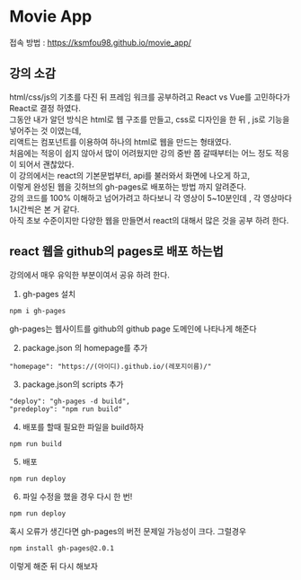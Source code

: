 # Movie App


접속 방법 : https://ksmfou98.github.io/movie_app/

## 강의 소감

html/css/js의 기초를 다진 뒤 프레임 워크를 공부하려고 React vs Vue를 고민하다가 React로 결정 하였다.   
그동안 내가 알던 방식은 html로 웹 구조를 만들고, css로 디자인을 한 뒤 , js로 기능을 넣어주는 것 이였는데,  
리액트는 컴포넌트를 이용하여 하나의 html로 웹을 만드는 형태였다.  
처음에는 적응이 쉽지 않아서 많이 어려웠지만 강의 중반 쯤 갈때부터는 어느 정도 적응이 되어서 괜찮았다.   
이 강의에서는 react의 기본문법부터, api를 불러와서 화면에 나오게 하고,   
이렇게 완성된 웹을 깃허브의 gh-pages로 배포하는 방법 까지 알려준다.   
강의 코드를 100% 이해하고 넘어가려고 하다보니 각 영상이 5~10분인데 , 각 영상마다 1시간씩은 본 거 같다.    
아직 초보 수준이지만 다양한 웹을 만들면서 react의 대해서 많은 것을 공부 하려 한다.  

## react 웹을 github의 pages로 배포 하는법

강의에서 매우 유익한 부분이여서 공유 하려 한다.

1. gh-pages 설치

```
npm i gh-pages
```

gh-pages는 웹사이트를 github의 github page 도메인에 나타나게 해준다   


2. package.json 의 homepage를 추가   
```
"homepage": "https://(아이디).github.io/(레포지이름)/"
```  


3. package.json의 scripts 추가
```
"deploy": "gh-pages -d build",
"predeploy": "npm run build"
```    

4. 배포를 할때 필요한 파일을 build하자  

```
npm run build
```    

5. 배포  
```
npm run deploy
```  

6. 파일 수정을 했을 경우 다시 한 번!  
```  
npm run deploy  
```  





혹시 오류가 생긴다면 gh-pages의 버전 문제일 가능성이 크다. 그럴경우  
```
npm install gh-pages@2.0.1
```  
이렇게 해준 뒤 다시 해보자

